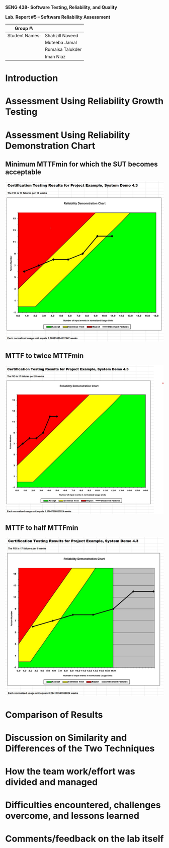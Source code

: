 **SENG 438- Software Testing, Reliability, and Quality**

**Lab. Report \#5 – Software Reliability Assessment**

| Group \#:       |   |
|-----------------|---|
| Student Names:  | Shahzill Naveed  |
|                 | Muteeba Jamal  |
|                 | Rumaisa Talukder  |
|                 | Iman Niaz  |

# Introduction

# 

# Assessment Using Reliability Growth Testing 

# Assessment Using Reliability Demonstration Chart 
## Minimum MTTFmin for which the SUT becomes acceptable
![MTTFmin](/media/MTTFmin.jpg)
## MTTF to twice MTTFmin 
![twiceMTTFmin](/media/twiceMTTFmin.jpg)
## MTTF to half MTTFmin 
![halfMTTFmin](/media/halfMTTFmin.jpg)
# 

# Comparison of Results

# Discussion on Similarity and Differences of the Two Techniques

# How the team work/effort was divided and managed

# 

# Difficulties encountered, challenges overcome, and lessons learned

# Comments/feedback on the lab itself
